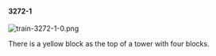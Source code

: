 #### 3272-1
![train-3272-1-0.png](https://github.com/lil-lab/nlvr/raw/master/nlvr/train/images/20/train-3272-1-0.png "train-3272-1-0.png")

There is a yellow block as the top of a tower with four blocks.